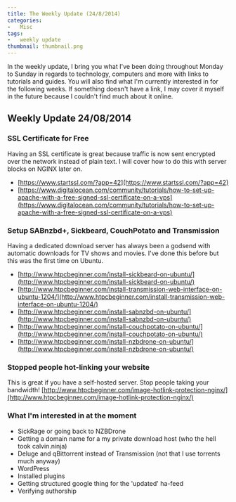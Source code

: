 ```yaml
---
title: The Weekly Update (24/8/2014)
categories:
-   Misc
tags:
-   weekly update
thumbnail: thumbnail.png
---
```


In the weekly update, I bring you what I've been doing throughout Monday to Sunday in regards to technology, computers and more with links to tutorials and guides. You will also find what I'm currently interested in for the following weeks. If something doesn't have a link, I may cover it myself in the future because I couldn't find much about it online. <!-- more -->

## Weekly Update 24/08/2014

### SSL Certificate for Free

Having an SSL certificate is great because traffic is now sent encrypted over the network instead of plain text. I will cover how to do this with server blocks on NGINX later on.

*   [https://www.startssl.com/?app=42](https://www.startssl.com/?app=42)
*   [https://www.digitalocean.com/community/tutorials/how-to-set-up-apache-with-a-free-signed-ssl-certificate-on-a-vps](https://www.digitalocean.com/community/tutorials/how-to-set-up-apache-with-a-free-signed-ssl-certificate-on-a-vps)

### Setup SABnzbd+, Sickbeard, CouchPotato and Transmission

Having a dedicated download server has always been a godsend with automatic downloads for TV shows and movies. I've done this before but this was the first time on Ubuntu.

*   [http://www.htpcbeginner.com/install-sickbeard-on-ubuntu/](http://www.htpcbeginner.com/install-sickbeard-on-ubuntu/)
*   [http://www.htpcbeginner.com/install-transmission-web-interface-on-ubuntu-1204/](http://www.htpcbeginner.com/install-transmission-web-interface-on-ubuntu-1204/)
*   [http://www.htpcbeginner.com/install-sabnzbd-on-ubuntu/](http://www.htpcbeginner.com/install-sabnzbd-on-ubuntu/)
*   [http://www.htpcbeginner.com/install-couchpotato-on-ubuntu/](http://www.htpcbeginner.com/install-couchpotato-on-ubuntu/)
*   [http://www.htpcbeginner.com/install-nzbdrone-on-ubuntu/](http://www.htpcbeginner.com/install-nzbdrone-on-ubuntu/)

### Stopped people hot-linking your website

This is great if you have a self-hosted server. Stop people taking your bandwidth! [http://www.htpcbeginner.com/image-hotlink-protection-nginx/](http://www.htpcbeginner.com/image-hotlink-protection-nginx/)

### What I'm interested in at the moment

*   SickRage or going back to NZBDrone
*   Getting a domain name for a my private download host (who the hell took calvin.ninja)
*   Deluge and qBittorrent instead of Transmission (not that I use torrents much anyway)
*   WordPress
*   Installed plugins
*   Getting structured google thing for the 'updated' ha-feed
*   Verifying authorship
